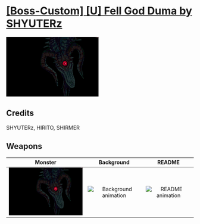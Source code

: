 # [\[Boss-Custom\] \[U\] Fell God Duma by SHYUTERz](./)
 

<img src="./8.%20Monster%20%7BSHYUTERz%7D/Monster_000.png" alt="[Boss-Custom] [U] Fell God Duma by SHYUTERz standing" />

## Credits

SHYUTERz, HIRITO, SHIRMER

## Weapons
 

|Monster |Background |README |
|  :---: | :---: | :---: |
| <img alt="Monster animation" src="./8.%20Monster%20%7BSHYUTERz%7D/Monster.gif" /> | <img alt="Background animation" src="./Background%20Darkening%20Event/Background.gif" /> | <img alt="README animation" src="./README%20-%20Transformation%20SFX%20Notes/README.gif" /> |
